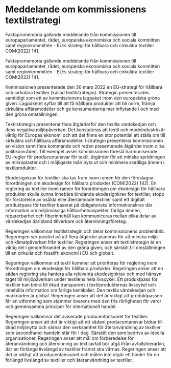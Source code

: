 # Meddelande om kommissionens textilstrategi

Faktapromemoria gällande meddelande från kommissionen till europaparlamentet, rådet, europeiska ekonomiska och sociala kommittén samt regionkommittén - EU:s strategi för hållbara och cirkulära textilier COM(2022) 141.

Faktapromemoria gällande meddelande från kommissionen till europaparlamentet, rådet, europeiska ekonomiska och sociala kommittén samt regionkommittén - EU:s strategi för hållbara och cirkulära textilier COM(2022) 141.

Kommissionen presenterade den 30 mars 2022 en EU-strategi för hållbara och cirkulära textilier (kallad textilstrategin). Strategin presenterades samtidigt som ett av kommissionens lagpaket inom den europeiska gröna given. Lagpaketet syftar till att få hållbara produkter att bli norm, främja cirkulära affärsmodeller och ge konsumenterna mer inflytande i och med den gröna omställningen.

Textilstrategin presenterar flera åtgärderför den textila värdekedjan och dess negativa miljöpåverkan. Det konstateras att textil och modeindustrin är viktig för Europas ekonomi och att det finns en stor potential att ställa om till cirkulära och hållbara affärsmodeller. I strategin presenterar kommissionen en vision samt flera kommande och redan presenterade åtgärder inom olika politikområden. Till exempel avser kommissionen föreslå harmoniserade EU-regler för producentansvar för textil, åtgärder för att minska spridningen av mikroplaster och i möjligaste mån byta ut och minimera skadliga ämnen i textilprodukter.

Ekodesignkrav för textilier ska tas fram inom ramen för den föreslagna förordningen om ekodesign för hållbara produkter (COM(2022) 142). En reglering av textilier inom ramen för förordningen om ekodesign för hållbara produkter skulle kunna innebära bindande ekodesignkrav för textilier, stopp för förstörelse av osålda eller återlämnade textilier samt ett digitalt produktpass för textilier baserat på obligatoriska informationskrav där information om miljömässiga hållbarhetsaspekter, farliga ämnen, reparerbarhet och fiberinnehåll kan kommuniceras mellan olika delar av värdekedjan däribland tillverkare och återvinningsföretag.

Regeringen välkomnar textilstrategin och delar kommissionens problembild. Regeringen ser positivt på att flera åtgärder planeras för att minska miljö- och klimatpåverkan från textilier. Regeringen anser att textilstrategin är en viktig del i genomförandet av den gröna given, och särskilt till omställningen till en cirkulär och fossilfri ekonomi i EU och globalt.

Regeringen välkomnar att textil kommer att prioriteras för reglering inom förordningen om ekodesign för hållbara produkter. Regeringen anser att en sådan reglering ska hantera alla relevanta ekodesignkrav och med hänsyn taget till miljöpåverkan under textilens hela livscykel. Ett produktpass för textilier kan bidra till ökad transparens i textilprodukternas livscykel och innehålla information om farliga kemikalier. Den textila värdekedjan och marknaden är global. Regeringen anser att det är viktigt att produktpassen får en utformning som stämmer överens med den fria rörligheten för varor och gemensamma principer för internationell handel.

Regeringen välkomnar det aviserade producentansvaret för textilier. Regeringen anser att det är viktigt att ett sådant producentansvar bidrar till ökad miljönytta och värnar den verksamhet för återanvändning av textilier som secondhand-handeln står för i dag. Särskilt den som bedrivs av ideella organisationer. Regeringen anser att mål om förberedelse för återanvändning och återvinning av textilavfall bör utgå ifrån avfallshierarkin, där en förlängd livslängd av textilier främst ska värnas. Regeringen anser att det är viktigt att producentansvaret och målen inte utgör ett hinder för en förlängd livslängd av textilier och återanvändning av textilier.
